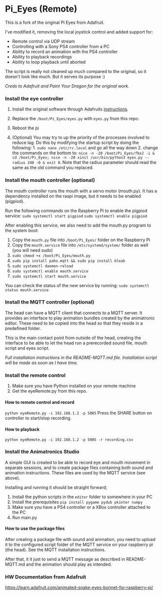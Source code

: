 # Pi_Eyes (Remote)

This is a fork of the original Pi Eyes from Adafruit.

I've modified it, removing the local joystick control and added support for:

- Remote control via UDP stream
- Controlling with a Sony PS4 controller from a PC
- Ability to record an animation with the PS4 controller
- Ability to playback recordings
- Ability to loop playback until aborted

The script is really not cleaned up much compared to the original, so it doesn't look like much. But it serves its purpose :)

_Creds to Adafruit and Paint Your Dragon for the original work._

### Install the eye controller

1. Install the original software through Adafruits [instructions](https://learn.adafruit.com/animated-snake-eyes-bonnet-for-raspberry-pi/software-installation).

2. Replace the `/boot/Pi_Eyes/eyes.py` with `eyes.py` from this repo.
3. Reboot the pi
4. (Optional) You may try to up the priority of the processes involved to reduce lag. Do this by modifying the startup script by doing the following: 1. `sudo nano /etc/rc.local` and go all the way down 2. change the commands on the bottom to: `nice -n -20 /boot/Pi_Eyes/fbx2 -i &
cd /boot/Pi_Eyes; nice -n -20 xinit /usr/bin/python3 eyes.py --radius 240 :0 &
exit 0`. Note that the radius parameter should read the same as the old command you replaced.

### Install the mouth controller (optional)

The mouth controller runs the mouth with a servo motor (mouth.py). It has a dependency installed on the raspi image, but
it needs to be enabled (pigpiod).

Run the following commands on the Raspberry Pi to enable the pigpiod service:
`sudo systemctl start pigpiod`
`sudo systemctl enable pigpiod`

After enabling this service, we also need to add the mouth.py program to the system boot:

1. Copy the `mouth.py` file into `/boot/Pi_Eyes/` folder on the Raspberry Pi
2. Copy the `mouth.service` file into `/etc/systemd/system/` folder as well (you will need sudo)
3. `sudo chmod +x /boot/Pi_Eyes/mouth.py`
4. `sudo pip install paho.mqtt && sudo pip install bleak`
5. `sudo systemctl daemon-reload`
6. `sudo systemctl enable mouth.service`
7. `sudo systemctl start mouth.service`

You can check the status of the new service by running:
`sudo systemctl status mouth.service`

### Install the MQTT controller (optional)

The head can have a MQTT client that connects to a MQTT server. It provides an interface
to play animation bundles created by the animatronic editor. These need to be copied into the head
so that they reside in a predefined folder.

This is the main contact point from outside of the head, creating the interface to be able to
let the head run a prerecorded sound file, mouth script and eyes script.

_Full installation instructions in the README-MQTT.md file.
Installation script will be made as soon as I have time._

### Install the remote control

1. Make sure you have Python installed on your remote machine
2. Get the eyeRemote.py from this repo.

#### How to remote control and record

`python eyeRemote.py -i 192.168.1.2 -p 5005`
Press the SHARE button on controller to start/stop recording.

#### How to playback

`python eyeRemote.py -i 192.168.1.2 -p 5005 -r recording.csv`

### Install the Animatronics Studio

A simple GUI is created to be able to record eye and mouth movement in separate sessions, and to create package files containing both sound and animation instructions. These files are used by the MQTT service (see above).

Installing and running it should be straight forward;

1. Install the python scripts in the `editor` folder to somewhere in your PC
2. Install the prerequisites `pip install pygame pydub pkinter numpy`
3. Make sure you have a PS4 controller or a XBox controller attached to the PC
4. Run main.py

#### How to use the package files

After creating a package file with sound and animation, you need to upload it
to the configured script folder of the MQTT service on your raspberry pi (the head). See the MQTT installation instructions.

After that, it it just to send a MQTT message as described in README-MQTT.md and the animation should play as intended.

### HW Documentation from Adafruit

https://learn.adafruit.com/animated-snake-eyes-bonnet-for-raspberry-pi/
